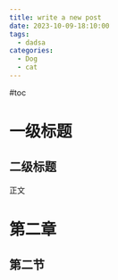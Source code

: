 ```yaml
---
title: write a new post
date: 2023-10-09-18:10:00
tags:
  - dadsa
categories:
  - Dog
  - cat
---
```

#toc
# 一级标题
## 二级标题
正文
# 第二章
## 第二节

